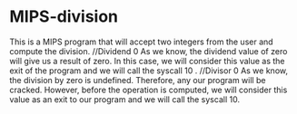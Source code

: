 # MIPS-division
This is a MIPS program that will accept two integers from the user and compute the division.
//Dividend 0
As we know, the dividend value of zero will give us a result of zero. In this case, we will consider this value as the exit of the program and we will call the syscall 10 . 
//Divisor 0
As we know, the division by zero is undefined. Therefore, any our program will be cracked. However, before the operation is computed, we will consider this value as an exit to our program and we will call the syscall 10.
